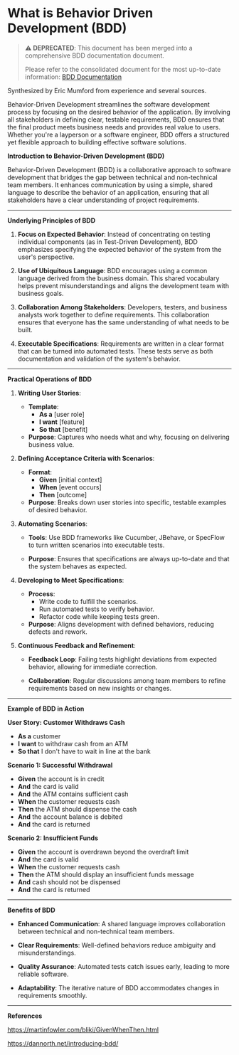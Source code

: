 # What is Behavior Driven Development (BDD)

> **⚠️ DEPRECATED**: This document has been merged into a comprehensive BDD documentation document.
>
> Please refer to the consolidated document for the most up-to-date information:
> [BDD Documentation](/docs/testing/BddDocumentation.md)

Synthesized by Eric Mumford from experience and several sources.

Behavior-Driven Development streamlines the software development process by focusing on the desired behavior of the application. By involving all stakeholders in defining clear, testable requirements, BDD ensures that the final product meets business needs and provides real value to users. Whether you're a layperson or a software engineer, BDD offers a structured yet flexible approach to building effective software solutions.

**Introduction to Behavior-Driven Development (BDD)**

Behavior-Driven Development (BDD) is a collaborative approach to software development that bridges the gap between technical and non-technical team members. It enhances communication by using a simple, shared language to describe the behavior of an application, ensuring that all stakeholders have a clear understanding of project requirements.

---

**Underlying Principles of BDD**

1. **Focus on Expected Behavior**: Instead of concentrating on testing individual components (as in Test-Driven Development), BDD emphasizes specifying the expected behavior of the system from the user's perspective.

2. **Use of Ubiquitous Language**: BDD encourages using a common language derived from the business domain. This shared vocabulary helps prevent misunderstandings and aligns the development team with business goals.

3. **Collaboration Among Stakeholders**: Developers, testers, and business analysts work together to define requirements. This collaboration ensures that everyone has the same understanding of what needs to be built.

4. **Executable Specifications**: Requirements are written in a clear format that can be turned into automated tests. These tests serve as both documentation and validation of the system's behavior.

---

**Practical Operations of BDD**

1. **Writing User Stories**:
   - **Template**:
     - **As a** [user role]
     - **I want** [feature]
     - **So that** [benefit]
   - **Purpose**: Captures who needs what and why, focusing on delivering business value.
2. **Defining Acceptance Criteria with Scenarios**:
   - **Format**:
     - **Given** [initial context]
     - **When** [event occurs]
     - **Then** [outcome]
   - **Purpose**: Breaks down user stories into specific, testable examples of desired behavior.
3. **Automating Scenarios**:
   - **Tools**: Use BDD frameworks like Cucumber, JBehave, or SpecFlow to turn written scenarios into executable tests.

   - **Purpose**: Ensures that specifications are always up-to-date and that the system behaves as expected.

4. **Developing to Meet Specifications**:

   - **Process**:
     - Write code to fulfill the scenarios.
     - Run automated tests to verify behavior.
     - Refactor code while keeping tests green.
   - **Purpose**: Aligns development with defined behaviors, reducing defects and rework.
5. **Continuous Feedback and Refinement**:
   - **Feedback Loop**: Failing tests highlight deviations from expected behavior, allowing for immediate correction.

   - **Collaboration**: Regular discussions among team members to refine requirements based on new insights or changes.

---

**Example of BDD in Action**

**User Story: Customer Withdraws Cash**

- **As a** customer
- **I want** to withdraw cash from an ATM
- **So that** I don't have to wait in line at the bank

**Scenario 1: Successful Withdrawal**

- **Given** the account is in credit
- **And** the card is valid
- **And** the ATM contains sufficient cash
- **When** the customer requests cash
- **Then** the ATM should dispense the cash
- **And** the account balance is debited
- **And** the card is returned

**Scenario 2: Insufficient Funds**

- **Given** the account is overdrawn beyond the overdraft limit
- **And** the card is valid
- **When** the customer requests cash
- **Then** the ATM should display an insufficient funds message
- **And** cash should not be dispensed
- **And** the card is returned

---

**Benefits of BDD**

- **Enhanced Communication**: A shared language improves collaboration between technical and non-technical team members.

- **Clear Requirements**: Well-defined behaviors reduce ambiguity and misunderstandings.

- **Quality Assurance**: Automated tests catch issues early, leading to more reliable software.

- **Adaptability**: The iterative nature of BDD accommodates changes in requirements smoothly.

---

**References**

https://martinfowler.com/bliki/GivenWhenThen.html

https://dannorth.net/introducing-bdd/
